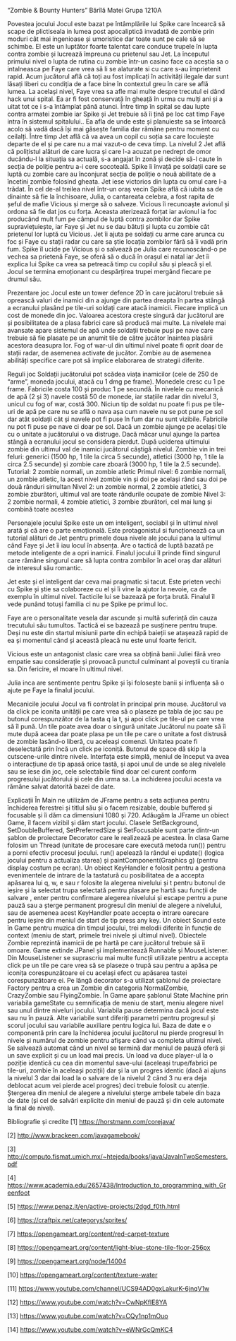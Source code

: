 “Zombie & Bounty Hunters” 
Bărîlă Matei Grupa 1210A


Povestea jocului
Jocul este bazat pe întâmplările lui Spike care încearcă să scape de
plictiseala in lumea post apocaliptică invadată de zombie prin moduri cât mai ingenioase și umoristice dar toate sunt pe cale să se schimbe. El este un luptător foarte talentat care conduce trupele în lupta contra zombie și lucrează împreuna cu prietenul sau Jet.
La începutul primului nivel o lupta de rutina cu zombie într-un casino face ca aceștia sa o intalneasca pe Faye care vrea să li se alaturate si cu care s-au împrietenit rapid.  Acum jucătorul află că toți au fost implicați în activități ilegale dar sunt lăsați liberi cu condiția de a face bine în contextul greu în care se află lumea. 
La același nivel, Faye vrea sa afle mai multe despre trecutul ei dând hack unui spital. Ea ar fi fost conservată în gheață în urma cu mulți ani și a uitat tot ce i s-a întâmplat până atunci. Între timp în spital se dau lupte contra armatei zombie iar Spike și Jet trebuie să îi țină pe loc cat timp Faye intra în sistemul spitalului.. Ea afla de unde este și planuieste sa se întoarcă acolo să vadă dacă își mai găsește familia dar rămâne pentru moment cu ceilalți. Între timp Jet află că va avea un copil cu soția sa care locuiește departe de el și pe care nu a mai vazut-o de ceva timp. 
La nivelul 2 Jet află că polițistul alături de care lucra și care l-a acuzat pe nedrept de omor ducându-l la situația sa actuală, s-a angajat în zonă și decide să-l caute în secția de poliție pentru a-i cere socoteală. Spike îi învață pe soldații care se luptă cu zombie care au înconjurat secția de poliție o nouă abilitate de a încetini zombie folosind gheata. Jet iese victorios din lupta cu omul care l-a trădat. 
În cel de-al treilea nivel într-un oraș vecin Spike află că iubita sa de dinainte să fie la închisoare, Julia, o cantareata celebra, a fost rapita de șeful de mafie Vicious și merge să o salveze. Vicious îi recunoaște avionul și ordona să fie dat jos cu forța. Aceasta aterizează forțat iar avionul ia foc producând mult fum pe câmpul de luptă contra zombilor dar Spike supraviețuiește, iar Faye și Jet nu se dau bătuți și lupta cu zombie cât prietenul lor luptă cu Vicious. Jet îi ajuta pe soldați cu arme care arunca cu foc și Faye cu stații radar cu care sa știe locația zombilor fără să îi vadă prin fum. Spike îl ucide pe Vicious și o salvează pe Julia care recunoscând-o pe vechea sa prietenă Faye, se oferă să o ducă în orașul ei natal iar Jet îi explica lui Spike ca vrea sa petreacă timp cu copilul său și pleacă și el. Jocul se termina emoționant cu despărțirea trupei mergând fiecare pe drumul său.      
       	
       
Prezentare joc 
Jocul este un tower defence 2D în care jucătorul trebuie să oprească valuri de inamici din a ajunge din partea dreapta în partea stângă a ecranului plasând pe tile-uri soldați care atacă inamicii. Fiecare implică un cost de monede din joc. Valoarea acestora crește singură dar jucătorul are și posibilitatea de a plasa fabrici care să producă mai multe. La nivelele mai avansate apare sistemul de apă unde soldații trebuie puși pe nave care trebuie să fie plasate pe un anumit tile de către jucător înaintea plasării acestora deasupra lor. Fog of war-ul din ultimul nivel poate fi oprit doar de stații radar, de asemenea activate de jucător. Zombie au de asemenea abilități specifice care pot să implice elaborarea de strategii diferite.

Reguli joc
		Soldații jucătorului pot scădea viața inamicilor (cele de 250 de “arme”, moneda jocului, atacă cu 1 dmg pe frame).  Monedele cresc cu 1 pe frame. Fabricile costa 100 și produc 1 pe secundă. În nivelele cu mecanică de apă (2 și 3) navele costă 50 de monede, iar stațiile radar din nivelul 3, unicul cu fog of war, costă 300. Niciun tip de soldat nu poate fi pus pe tile-uri de apă pe care nu se află o nava așa cum navele nu se pot pune pe sol dar atât soldații cât și navele pot fi puse în fum dar nu sunt vizibile. Fabricile nu pot fi puse pe nave ci doar pe sol. Dacă un zombie ajunge pe același tile cu o unitate a jucătorului o va distruge. Dacă măcar unul ajunge la partea stângă a ecranului jocul se considera pierdut. După uciderea ultimului zombie din ultimul val de inamici jucătorul câștigă nivelul. Zombie vin in trei feluri: generici (1500 hp, 1 tile la circa 5 secunde), atletici (3000 hp, 1 tile la circa 2.5 secunde) și zombie care zboară (3000 hp, 1 tile la 2.5 secunde). 
	Tutorial: 2 zombie normali, un zombie atletic
Primul nivel: 6 zombie normali, un zombie atletic, la acest nivel zombie vin și doi pe același rând sau doi pe două rânduri simultan 
	Nivel 2: un zombie  normal, 2 zombie atletici, 3 zombie zburători, ultimul val are toate rândurile ocupate de zombie
Nivel 3: 2 zombie  normali, 4 zombie atletici, 3 zombie zburători, cel mai lung și combină toate acestea

Personajele jocului
		Spike este un om inteligent, sociabil și în ultimul nivel arată și că are o
parte emoțională. Este protagonistul si funcționează ca un tutorial alături de Jet pentru primele doua nivele ale jocului pana la ultimul când Faye și Jet îi iau locul în absența. Are o tactică de luptă bazată pe metode inteligente de a opri inamicii. Finalul jocului îl prinde fiind singurul care rămâne singurul care să lupta contra zombilor în acel oraș dar alături de interesul său romantic.

Jet este și el inteligent dar ceva mai pragmatic si tacut. Este prieten vechi
cu Spike și știe sa colaboreze cu el și îi vine la ajutor la nevoie, ca de exemplu în ultimul nivel. Tacticile lui se bazează pe forța brută. Finalul îl vede punând totuși familia ci nu pe Spike pe primul loc. 

Faye are o personalitate vesela dar ascunde și multă suferință din cauza
trecutului său tumultos. Tactică ei se bazează pe susținere pentru trupe. Deși nu este din startul misiunii parte din echipă baieții se atașează rapid de ea și momentul când și această pleacă nu este unul foarte fericit.

Vicious este un antagonist clasic care vrea sa obțină banii Juliei fără vreo
empatie sau considerație și provoacă punctul culminant al poveștii cu tirania sa. Din fericire, el moare în ultimul nivel.
		
Julia inca are sentimente pentru Spike și își folosește banii și influența să
o ajute pe Faye la finalul jocului.  
  
Mecanicile jocului
		Jocul va fi controlat în principal prin mouse. Jucătorul va da click pe iconita unității pe care vrea să o plaseze pe tabla de joc sau pe butonul corespunzător de la tasta q la t,  și apoi click pe tile-ul pe care vrea să îl pună. Un tile poate avea doar o singură unitate Jucătorul nu poate să îi mute după aceea dar poate plasa pe un tile pe care o unitate a fost distrusă de zombie lasând-o liberă, cu aceleași comenzi. Unitatea poate fi deselectată prin încă un click pe iconiță. Butonul de space dă skip la cutscene-urile dintre nivele. Interfața este simplă, meniul de început va avea o interacțiune de tip apasă orice tastă, și apoi unul de unde se aleg nivelele sau se iese din joc, cele selectabile fiind doar cel curent conform progresului jucătorului și cele din urma sa. La inchiderea jocului acesta va rămâne salvat datorită bazei de date. 

Explicații
În Main ne utilizăm de JFrame pentru a seta acțiunea pentru închiderea ferestrei și titlul său și o facem resizable, double buffered și focusable și îi dăm ca dimensiuni 1080 și 720. Adăugăm la JFrame un obiect Game, îl facem vizibil și dăm start jocului. Clasele SetBackground, SetDoubleBuffered, SetPreferredSize și SetFocusable sunt parte dintr-un șablon de proiectare Decorator care le realizează pe acestea.
În  clasa Game folosim un Thread (unitate de procesare care execută metoda run()) pentru a porni efectiv procesul jocului. run() apelează la rândul ei update() (logica jocului pentru a actualiza starea) și paintComponent(Graphics g) (pentru display costum pe ecran). Un obiect KeyHandler e folosit pentru a gestiona evenimentele de intrare de la tastatură cu posibilitatea de a accepta apăsarea lui q, w, e sau r folosite la alegerea nivelului și t pentru butonul de ieșire și la selectat trupa selectată pentru plasare pe hartă sau funcții de salvare , enter pentru confirmare alegerea nivelului și escape pentru a pune pauză sau a șterge permanent progresul din meniul de alegere a nivelului, sau de asemenea acest KeyHandler poate accepta o intrare oarecare pentru ieșire din meniul de start de tip press any key. Un obiect Sound este în Game pentru muzica din timpul jocului, trei melodii diferite în funcție de context (meniu de start, primele trei nivele și ultimul nivel). Obiectele Zombie reprezintă inamicii de pe hartă pe care jucătorul trebuie să îi omoare. 
Game extinde JPanel și implementează Runnable și MouseListener. Din MouseListener se suprascriu mai multe funcții utilizate pentru a accepta click pe un tile pe care vrea să se plaseze o trupă sau pentru a apăsa pe iconița corespunzătoare ei  cu același efect cu apăsarea tastei corespunzătoare ei.
Pe lângă decorator s-a utilizat șablonul de proiectare Factory pentru a crea un Zombie din categoria NormalZombie, CrazyZombie sau FlyingZombie. În Game apare șablonul State Machine prin variabila gameState cu semnificația de meniu de start, meniu alegere nivel sau unul dintre niveluri jocului. Variabila pause determina dacă jocul este sau nu în pauză. Alte variabile sunt diferiți parametri pentru progresul și scorul jocului sau variabile auxiliare pentru logica lui.
Baza de date e o componentă prin care la închiderea jocului jucătorul nu pierde progresul în nivele și numărul de zombie pentru afișare când va completa ultimul nivel. Se salvează automat când un nivel se termină dar meniul de pauză oferă și un save explicit și cu un load mai precis. Un load va duce player-ul la o poziție identică cu cea din momentul save-ului (aceleași trupe/fabrici pe tile-uri, zombie în aceleași poziții) dar și la un progres identic (dacă ai ajuns la nivelul 3 dar dai load la o salvare de la nivelul 2 când 3 nu era deja deblocat acum vei pierde acel progres) deci trebuie folosit cu atenție. Ștergerea din meniul de alegere a nivelului șterge ambele tabele din baza de date (și cel de salvări explicite din meniul de pauză și din cele automate la final de nivel). 
 
Bibliografie și credite
[1]  https://horstmann.com/corejava/

[2]  http://www.brackeen.com/javagamebook/

[3]  http://computo.fismat.umich.mx/~htejeda/books/java/JavaInTwoSemesters.pdf

[4]  https://www.academia.edu/2657438/Introduction_to_programming_with_Greenfoot

[5]  https://www.penaz.it/en/active-projects/2dgd_f0th.html

[6]  https://craftpix.net/categorys/sprites/

[7]  https://opengameart.org/content/red-carpet-texture

[8]  https://opengameart.org/content/light-blue-stone-tile-floor-256px

[9]  https://opengameart.org/node/14004

[10] https://opengameart.org/content/texture-water

[11] https://www.youtube.com/channel/UCS94AD0gxLakurK-6jnqV1w

[12] https://www.youtube.com/watch?v=CwNpKflE8YA

[13] https://www.youtube.com/watch?v=CQy1np1mOuo

[14] https://www.youtube.com/watch?v=eWNrGcQmKC4


